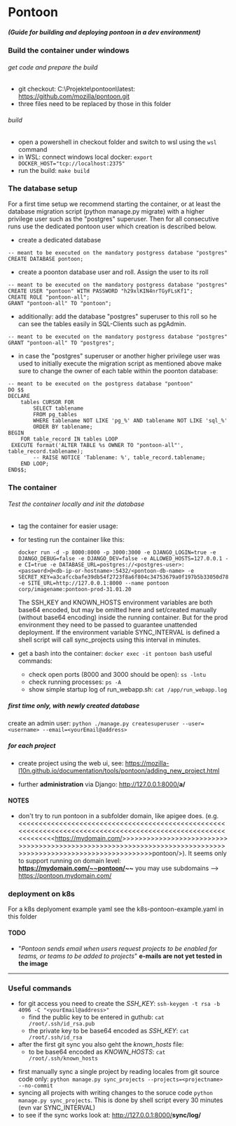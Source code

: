 # Pontoon

##### (Guide for building and deploying pontoon in a dev environment)

### Build the container under windows

###### get code and prepare the build

- git checkout: C:\Projekte\pontoon\latest: <https://github.com/mozilla/pontoon.git>
- three files need to be replaced by those in this folder

###### build

- open a powershell in checkout folder and switch to wsl using the `wsl` command
- in WSL: connect windows local docker: `export DOCKER_HOST="tcp://localhost:2375"`
- run the build: `make build`

### The database setup

For a first time setup we recommend starting the container, or at least the database migration script (python manage.py migrate) with a higher privilege user such as the "postgres" superuser. Then for all consecutive runs use the dedicated pontoon user which creation is described below.

- create a dedicated database

```
-- meant to be executed on the mandatory postgress database "postgres"
CREATE DATABASE pontoon;
```

- create a poonton database user and roll. Assign the user to its roll

```
-- meant to be executed on the mandatory postgress database "postgres"
CREATE USER "pontoon" WITH PASSWORD "h29xlKIN4nrTGyFLsKf1";
CREATE ROLE "pontoon-all";
GRANT "pontoon-all" TO "pontoon";
```

- additionally: add the database "postgres" superuser to this roll so he can see the tables easily in SQL-Clients such as pgAdmin.

```
-- meant to be executed on the mandatory postgress database "postgres"
GRANT "pontoon-all" TO "postgres";
```

- in case the "postgres" superuser or another higher privilege user was used to initially execute the migration script as mentioned above make sure to change the owner of each table within the poonton database:

```
-- meant to be executed on the postgress database "pontoon"
DO $$
DECLARE
    tables CURSOR FOR
        SELECT tablename
        FROM pg_tables
        WHERE tablename NOT LIKE 'pg_%' AND tablename NOT LIKE 'sql_%'
        ORDER BY tablename;
BEGIN
    FOR table_record IN tables LOOP
 EXECUTE format('ALTER TABLE %s OWNER TO "pontoon-all"',   table_record.tablename);
        -- RAISE NOTICE 'Tablename: %', table_record.tablename;
    END LOOP;
END$$;
```

### The container

###### Test the container locally and init the database

- tag the container for easier usage:
- for testing run the container like this:

  ```
  docker run -d -p 8000:8000 -p 3000:3000 -e DJANGO_LOGIN=true -e DJANGO_DEBUG=false -e DJANGO_DEV=false -e ALLOWED_HOSTS=127.0.0.1 -e CI=true -e DATABASE_URL=postgres://<postgres-user>:<password>@<db-ip-or-hostname>:5432/<pontoon-db-name> -e SECRET_KEY=a3cafccbafe39db54f2723f8a6f804c34753679a0f197b5b33050d784129d570 -e SITE_URL=http://127.0.0.1:8000 --name pontoon corp/imagename:pontoon-prod-31.01.20
  ```

  The SSH_KEY and KNOWN_HOSTS environment variables are both base64 encoded, but may be omitted here and set/created manually (without base64 encoding) inside the running container. But for the prod environment they need to be passed to guarantee unattended deployment.
  If the environment variable SYNC_INTERVAL is defined a shell script will call sync_projects using this interval in minutes.
- get a bash into the container: `docker exec -it pontoon bash`
  useful commands:

  - check open ports (8000 and 3000 should be open): `ss -lntu`
  - check running processes: `ps -A`
  - show simple startup log of run_webapp.sh: `cat /app/run_webapp.log`

##### first time only, with newly created database

  create an admin user: `python ./manage.py createsuperuser --user=<username> --email=<yourEmail@address>`

##### for each project

- create project using the web ui, see: <https://mozilla-l10n.github.io/documentation/tools/pontoon/adding_new_project.html>

- further **administration** via Django: <http://127.0.0.1:8000/>__a/__

#### NOTES

- don't try to run pontoon in a subfolder domain, like apigee does. (e.g. <<<<<<<<<<<<<<<<<<<<<<<<<<<<<<<<<<<<<<<<<<<<<<<<<<<<<<<<<<<<<<<<<<<<<<<<<<<<<<<<<<<<<<<<<<<<<<<<<<<<<<<<<<<<<<<<https://mydomain.com/>>>>>>>>>>>>>>>>>>>>>>>>>>>>>>>>>>>>>>>>>>>>>>>>>>>>>>>>>>>>>>>>>>>>>>>>>>>>>>>>>>>>>>>>>>>>>>>>>>>>>>>>>>>>>>>pontoon/>). It seems only to support running on domain level: **https://mydomain.com/~~pontoon/~~**
  you may use subdomains --> <https://pontoon.mydomain.com/>

### deployment on k8s

For a k8s deplyoment example yaml see the k8s-pontoon-example.yaml in this folder

#### TODO

- "_Pontoon sends email when users request projects to be enabled for teams, or teams to be added to projects_"
  **e-mails are not yet tested in the image**

---

### Useful commands

- for git access you need to create the _SSH_KEY_: `ssh-keygen -t rsa -b 4096 -C "<yourEmail@address>"`
  - find the public key to be entered in guthub: `cat /root/.ssh/id_rsa.pub`
  - the private key to be base64 encoded as _SSH_KEY_: `cat /root/.ssh/id_rsa`
- after the first git sync you also geht the _known_hosts_ file:
  - to be base64 encoded as _KNOWN_HOSTS_: `cat /root/.ssh/known_hosts`

* first manually sync a single project by reading locales from git source code only: `python manage.py sync_projects --projects=<projectname> --no-commit`
* syncing all projects with writing changes to the soruce code `python manage.py sync_projects`.
  This is done by shell script every 30 minutes (evn var SYNC_INTERVAL)
* to see if the sync works look at: <http://127.0.0.1:8000/>__sync/log/__
